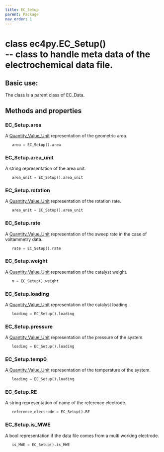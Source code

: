 ```yaml
---
title: EC_Setup
parent: Package
nav_order: 1
---
```



# class ec4py.EC_Setup() <br>-- class to handle meta data of the electrochemical data file. 

## Basic use:

The class is a parent class of EC_Data.

## Methods and properties


### EC_Setup.__area__

A [Quantity_Value_Unit](ec4py_util.md) representation of the geometric area.
```python
   area = EC_Setup().area
```

### EC_Setup.__area_unit__

A string representation of the area unit.
```python
   area_unit = EC_Setup().area_unit
```

### EC_Setup.__rotation__

A [Quantity_Value_Unit](ec4py_util.md) representation of the rotation rate.
```python
   area_unit = EC_Setup().area_unit
```

### EC_Setup.__rate__

A [Quantity_Value_Unit](ec4py_util.md) representation of the sweep rate in the case of voltammetry data.
```python
   rate = EC_Setup().rate
```

### EC_Setup.__weight__

A [Quantity_Value_Unit](ec4py_util.md) representation of the catalyst weight.
```python
   m = EC_Setup().weight
```

### EC_Setup.__loading__

A [Quantity_Value_Unit](ec4py_util.md) representation of the catalyst loading.
```python
   loading = EC_Setup().loading
```

### EC_Setup.__pressure__

A [Quantity_Value_Unit](ec4py_util.md) representation of the pressure of the system.
```python
   loading = EC_Setup().loading
```

### EC_Setup.__temp0__

A [Quantity_Value_Unit](ec4py_util.md) representation of the temperature of the system.
```python
   loading = EC_Setup().loading
```

### EC_Setup.__RE__

A string representation of name of the reference electrode.
```python
   reference_electrode = EC_Setup().RE
```

### EC_Setup.__is_MWE__

A bool representation if the data file comes from a multi working electrode.
```python
   is_MWE = EC_Setup().is_MWE
```
